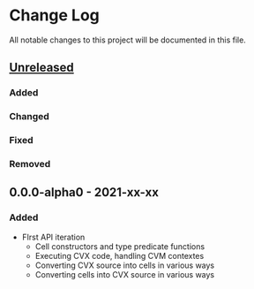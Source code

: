 # Change Log

All notable changes to this project will be documented in this file.



## [Unreleased]

### Added

### Changed

### Fixed

### Removed



## 0.0.0-alpha0 - 2021-xx-xx

### Added

- FIrst API iteration
    - Cell constructors and type predicate functions
    - Executing CVX code, handling CVM contextes
    - Converting CVX source into cells in various ways
    - Converting cells into CVX source in various ways



[Unreleased]:  https://github.com/helins/convex.lisp.cljc/compare/cvm/0.0.0-alpha0...HEAD
[0.0.0-alpha0]: https://github.com/helins/convex.lisp.cljc/releases/tag/cvm/0.0.0-alpha0
